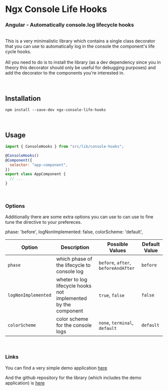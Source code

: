 # Ngx Console Life Hooks

### Angular - Automatically console.log lifecycle hooks

\
This is a very minimalistic library which contains a single
class decorator that you can use to automatically log in the console the component's life cycle hooks.
\
\
All you need to do is to install the library (as a dev dependency since you in theory this decorator should only be useful for debugging purposes) and add the decorator to the components you're interested in.

\
&NewLine;

## Installation

`npm install --save-dev ngx-console-life-hooks`

\
&NewLine;

## Usage

```js
import { ConsoleHooks } from "src/lib/console-hooks";

@ConsoleHooks()
@Component({
  selector: "app-component",
})
export class AppComponent {
  // ...
}
```

\
&NewLine;

### Options

Additionally there are some extra options you can use to can use to fine tune the directive to your prefereces.

phase: 'before',
logNonImplemented: false,
colorScheme: 'default',

| Option              | Description                                                    | Possible Values                     | Default Value |
| ------------------- | -------------------------------------------------------------- | ----------------------------------- | ------------- |
| `phase`             | which phase of the lifecycle to console log                    | `before`, `after`, `beforeAndAfter` | `before`      |
| `logNonImplemented` | wheter to log lifecycle hooks not implemented by the component | `true`, `false`                     | `false`       |
| `colorScheme`       | color scheme for the console logs                              | `none`, `terminal`, `default`       | `default`     |

\
&NewLine;

### Links

You can find a very simple demo application [here](https://ngx-console-life-hooks.netlify.app)

And the github repository for the library (which includes the demo application) is [here](https://github.com/dario-piotrowicz/ngx-console-life-hooks)
